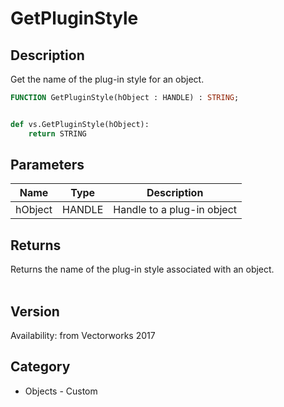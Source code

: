 # GetPluginStyle

## Description
Get the name of the plug-in style for an object.

```pascal
FUNCTION GetPluginStyle(hObject : HANDLE) : STRING;
```

```python

def vs.GetPluginStyle(hObject):
    return STRING
```

## Parameters
|Name|Type|Description|
|---|---|---|
|hObject|HANDLE|Handle to a plug-in object|

## Returns
Returns the name of the plug-in style associated with an object.<BR>
<BR>


## Version
Availability: from Vectorworks 2017
## Category
* Objects - Custom

